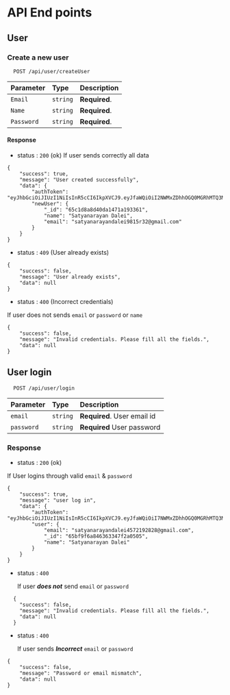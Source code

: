 <!-- yarn init
yarn add typescript -D
yarn add express
npx tsc --init
create SRC folder in main server folder
yarn add tsc-watch -D
create script for
yarn dev ("dev":"tsc-watch")
yarn start ("start":"node ./build/index.js")

npx gitignore Node :: to create a .gitignore file for node.js project structure -->

# API End points

## User

### Create a new user

```http
  POST /api/user/createUser
```

| Parameter  | Type     | Description   |
| :--------- | :------- | :------------ |
| `Email`    | `string` | **Required**. |
| `Name`     | `string` | **Required**. |
| `Password` | `string` | **Required**. |

#### Response

- status : `200` (ok)
  If user sends correctly all data

```
{
    "success": true,
    "message": "User created successfully",
    "data": {
        "authToken": "eyJhbGciOiJIUzI1NiIsInR5cCI6IkpXVCJ9.eyJfaWQiOiI2NWMxZDhhOGQ0MGRhMTQ3MWExMzMzNjEiLCJlbWFpbCI6InNhdHlhbmFyYulhbmRhbGVpMUBnbWFpbC5jb20iLCJpYXQiOjE3MDcyMDI3MjgsImV4cCI6MTcwiTc5NDcyOH0.cAlHY4D0hVGtIEFMUomq8KFIQ5J5mFtkr206Y9UJ9GY",
        "newUser": {
            "_id": "65c1d8a8d40da1471a193361",
            "name": "Satyanarayan Dalei",
            "email": "satyanarayandalei9815r32@gmail.com"
        }
    }
}
```

- status : `409` (User already exists)

```
{
    "success": false,
    "message": "User already exists",
    "data": null
}
```

- status : `400` (Incorrect credentials)

If user does not sends `email` or `password` or `name`

```
{
    "success": false,
    "message": "Invalid credentials. Please fill all the fields.",
    "data": null
}
```

## User login

```http
  POST /api/user/login
```

| Parameter  | Type     | Description                 |
| :--------- | :------- | :-------------------------- |
| `email`    | `string` | **Required**. User email id |
| `password` | `string` | **Required** User password  |

####

### Response

- status : `200` (ok)

If User logins through valid `email` & `password`

```
{
    "success": true,
    "message": "user log in",
    "data": {
        "authToken": "eyJhbGciOiJIUzI1NiIsInR5cCI6IkpXVCJ9.eyJfaWQiOiI7NWMxZDhhOGQ0MGRhMTQ3MWExMzMzNjEiLCJlbWFpbCI6InNhdHlhbmFyYulhbmRhbGVpMUBnbWFpbC5jb20iLCJpYXQiOjE3MDcyMDI3MjgsImV4cCI6MTcwiTc5NDcyOH0.cAlHY4D0hVGtIEFMUomq8KFIQ5J5mFtkr206Y9UJ9GY",
        "user": {
            "email": "satyanarayandalei4572192828@gmail.com",
            "_id": "65bf9f6a846363347f2a0505",
            "name": "Satyanarayan Dalei"
        }
    }
}
```

- status : `400`

  If user _***does not***_ send `email` or `password`

```
  {
    "success": false,
    "message": "Invalid credentials. Please fill all the fields.",
    "data": null
  }
```

- status : `400`

  If user sends _***Incorrect***_ `email` or `password`

```
{
    "success": false,
    "message": "Password or email mismatch",
    "data": null
}
```